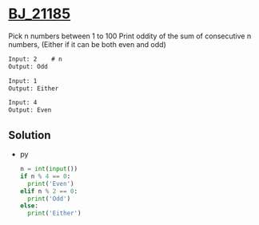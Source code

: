 # [BJ_21185](https://acmicpc.net/problem/21185)

Pick n numbers between 1 to 100
Print oddity of the sum of consecutive n numbers, (Either if it can be both even and odd)

```txt
Input: 2    # n
Output: Odd

Input: 1
Output: Either

Input: 4
Output: Even
```

## Solution

* py

  ```py
  n = int(input())
  if n % 4 == 0:
    print('Even')
  elif n % 2 == 0:
    print('Odd')
  else:
    print('Either')
  ```
